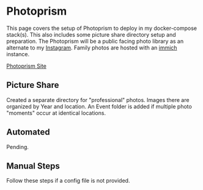 # Photoprism

This page covers the setup of Photoprism to deploy in my docker-compose stack(s). This also includes some picture share directory setup and preparation. The Photoprism will be a public facing photo library as an alternate to my [Instagram](https://www.instagram.com/zvolanek.photography/). Family photos are hosted with an [immich](./immich) instance.

[Photoprism Site](https://www.photoprism.app/)

## Picture Share

Created a separate directory for "professional" photos. Images there are organized by Year and location. An Event folder is added if multiple photo "moments" occur at identical locations.

## Automated

Pending.

## Manual Steps

Follow these steps if a config file is not provided.
